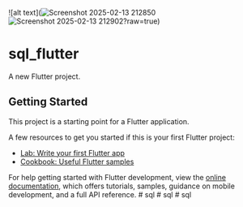 ![alt text](![Screenshot 2025-02-13 212850](https://github.com/user-attachments/assets/bce30d90-ff68-4f58-ae30-dea6238827ee)![Screenshot 2025-02-13 212902](https://github.com/user-attachments/assets/615dbb19-52ed-43d5-bdc8-03fa765a1f24)?raw=true)

# sql_flutter

A new Flutter project.

## Getting Started

This project is a starting point for a Flutter application.

A few resources to get you started if this is your first Flutter project:

- [Lab: Write your first Flutter app](https://docs.flutter.dev/get-started/codelab)
- [Cookbook: Useful Flutter samples](https://docs.flutter.dev/cookbook)

For help getting started with Flutter development, view the
[online documentation](https://docs.flutter.dev/), which offers tutorials,
samples, guidance on mobile development, and a full API reference.
#   s q l 
 
 #   s q l 
 
 #   s q l 
 
 
